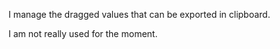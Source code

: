 I manage the dragged values that can be exported in clipboard.

I am not really used for the moment.